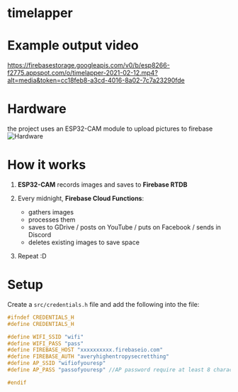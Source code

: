 # timelapper

# Example output video
https://firebasestorage.googleapis.com/v0/b/esp8266-f2775.appspot.com/o/timelapper-2021-02-12.mp4?alt=media&token=cc18feb8-a3cd-4016-8a02-7c7a23290fde

# Hardware
the project uses an ESP32-CAM module to upload pictures to firebase
![Hardware](https://raw.githubusercontent.com/Fogeinator/timelapper/main/data/timelapper.jpg)

# How it works
1. **ESP32-CAM** records images and saves to **Firebase RTDB**

2. Every midnight, **Firebase Cloud Functions**:
    - gathers images
    - processes them 
    - saves to GDrive / posts on YouTube / puts on Facebook / sends in Discord
    - deletes existing images to save space

3. Repeat :D


# Setup
Create a `src/credentials.h` file and add the following into the file:
```c
#ifndef CREDENTIALS_H
#define CREDENTIALS_H

#define WIFI_SSID "wifi"
#define WIFI_PASS "pass"
#define FIREBASE_HOST "xxxxxxxxxx.firebaseio.com"
#define FIREBASE_AUTH "averyhighentropysecretthing"
#define AP_SSID "wifiofyouresp"
#define AP_PASS "passofyouresp" //AP password require at least 8 characters.

#endif
```
